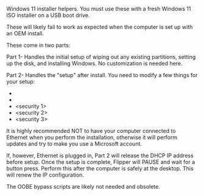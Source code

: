 Windows 11 installer helpers.  You must use these with a fresh Windows 11 ISO installer on a USB boot drive.  

These will likely fail to work as expected when the computer is set up with an OEM install.

These come in two parts:

Part 1- Handles the initial setup of wiping out any existing partitions, setting up the disk, and installing Windows. No customization is needed here.

Part 2- Handles the "setup" after install. You need to modify a few things for your setup:

 - <localuser>
 - <localpwd>
 - <security 1>
 - <security 2>
 - <security 3>

It is highly recommended NOT to have your computer connected to Ethernet when you perform the installation, otherwise it will perform updates and try to make you use a Microsoft account.

If, however, Ethernet is plugged in, Part 2 will release the DHCP IP address before setup.  Once the setup is complete, Flipper will PAUSE and wait for a button press.  Perform this after the computer is safely at the desktop. This will renew the IP configuration.

The OOBE bypass scripts are likely not needed and obsolete.
